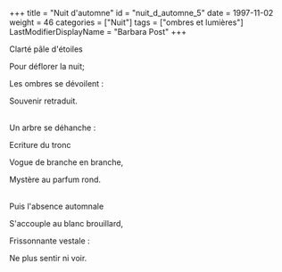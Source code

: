 +++
title = "Nuit d'automne"
id = "nuit_d_automne_5"
date = 1997-11-02
weight = 46
categories = ["Nuit"]
tags = ["ombres et lumières"]
LastModifierDisplayName = "Barbara Post"
+++

Clarté pâle d'étoiles

Pour déflorer la nuit;

Les ombres se dévoilent :

Souvenir retraduit.

 \
Un arbre se déhanche :

Ecriture du tronc

Vogue de branche en branche,

Mystère au parfum rond.

 \
Puis l'absence automnale

S'accouple au blanc brouillard,

Frissonnante vestale :

Ne plus sentir ni voir.
